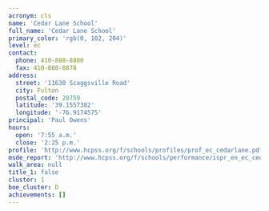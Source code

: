 ```yaml
---
acronym: cls
name: 'Cedar Lane School'
full_name: 'Cedar Lane School'
primary_color: 'rgb(0, 102, 204)'
level: ec
contact:
  phone: 410-888-8800
  fax: 410-888-8878
address:
  street: '11630 Scaggsville Road'
  city: Fulton
  postal_code: 20759
  latitude: '39.1557382'
  longitude: '-76.9174575'
principal: 'Paul Owens'
hours:
  open: '7:55 a.m.'
  close: '2:25 p.m.'
profile: 'http://www.hcpss.org/f/schools/profiles/prof_ec_cedarlane.pdf'
msde_report: 'http://www.hcpss.org/f/schools/performance/ispr_en_ec_cedarlane.pdf'
walk_area: null
title_1: false
cluster: 1
boe_cluster: D
achievements: []
---
```

